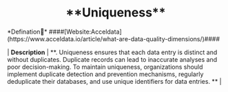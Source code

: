 <center><h1>**Uniqueness**</h1></center>  
*Defination📃*
####[Website:Acceldata](https://www.acceldata.io/article/what-are-data-quality-dimensions/)####

| **Description**    | **. Uniqueness ensures that each data entry is distinct and without duplicates. Duplicate records can lead to inaccurate analyses and poor decision-making. To maintain uniqueness, organizations should implement duplicate detection and prevention mechanisms, regularly deduplicate their databases, and use unique identifiers for data entries.    **                                                                                                                                                                                                 |
